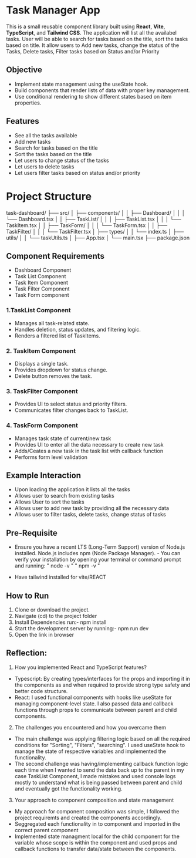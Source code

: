 # Task Manager App
This is a small reusable component library built using **React**, **Vite**, **TypeScript**, and **Tailwind CSS**. The application will list all the availabel tasks. User will be able to search for tasks based on the title, sort the tasks based on title. It allow users to Add new tasks, change the status of the Tasks, Delete tasks, Filter tasks based on Status and/or Priority 

## Objective
- Implement state management using the useState hook.
- Build components  that render lists of data with proper key management.
- Use conditional rendering to show different states based on item properties.

## Features
- See all the tasks available
- Add new tasks 
- Search for tasks based on the title
- Sort the tasks based on the title
- Let users to change status of the tasks
- Let users to delete tasks
- Let users filter tasks based on status and/or priority

# Project Structure
task-dashboard/
├── src/
│   ├── components/
│   │   ├── Dashboard/
│   │   │   └── Dashboard.tsx
│   │   ├── TaskList/
│   │   │   ├── TaskList.tsx
│   │   │   └── TaskItem.tsx
│   │   ├── TaskForm/
│   │   │   └── TaskForm.tsx
│   │   ├── TaskFilter/
│   │   │   └── TaskFilter.tsx
│   ├── types/
│   │   └── index.ts
│   ├── utils/
│   │   └── taskUtils.ts
│   ├── App.tsx
│   └── main.tsx
├── package.json



## Component Requirements
- Dashboard Component
- Task List Component
- Task Item Component
- Task Filter Component
- Task Form component

### 1.TaskList Component
- Manages all task-related state.
- Handles deletion, status updates, and filtering logic.
- Renders a filtered list of TaskItems.

### 2. TaskItem Component
- Displays a single task.
- Provides dropdown for status change.
- Delete button removes the task.

### 3. TaskFilter Component
- Provides UI to select status and priority filters.
- Communicates filter changes back to TaskList.

### 4. TaskForm Component
- Manages task state of current/new task 
- Provides UI to enter all the data necessary to create new task
- Adds/Ceates a new task in the task list with callback function
- Performs form level validation

## Example Interaction
- Upon loading the application it lists all the tasks
- Allows user to search from existing tasks
- Allows User to sort the tasks
- Allows user to add new task by providing all the necessary data
- Allows user to filter tasks, delete tasks, change status of tasks

## Pre-Requisite 
- Ensure you have a recent LTS (Long-Term Support) version of Node.js installed. Node.js includes npm (Node Package Manager). - You can verify your installation by opening your terminal or command prompt and running:
    " node -v "
    " npm -v "

- Have tailwind installed for vite/REACT

## How to Run
1. Clone or download the project.
2. Navigate (cd) to the project folder
3. Install Dependencies run:-  npm install
4. Start the development server by running:- npm run dev
5. Open the link in browser


## Reflection:
1. How you implemented React and TypeScript features?
- Typescript: By creating types/interfaces for the props and importing it in the components as and when required to provide strong type safety and better code structure.
- React: I used functional components with hooks like useState for managing component-level state. I also passed data and callback functions through props to communicate between parent and child components.

2. The challenges you encountered and how you overcame them
- The main challenge was applying filtering logic based on all the required conditions for "Sorting", "Filters", "searching". I used useState hook to manage the state of respective variables and implemented the functionality.
- The second challenge was having/implementing callback function logic each time when I wanted to send the data back up to the parent in my case TaskList Component, I made mistakes and used console logs mostly to understand what is being passed between parent and child and eventually got the functionality working.

3. Your approach to component composition and state management
- My approach for component composition was simple, I followed the project requiremts and created the components accordingly.
- Seggregated each functionality in to component and imported in the correct parent component
- Implemented state managment local for the child component for the variable whose scope is within the component and used props and callback functions to transfer data/state between the components.






